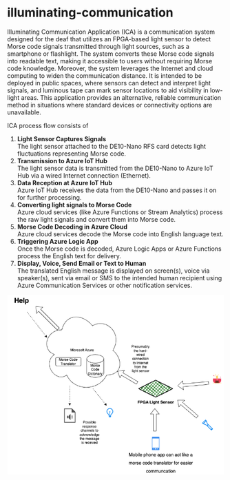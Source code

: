 # illuminating-communication

Illuminating Communication Application (ICA)  is a communication system designed for the deaf that utilizes an FPGA-based light sensor to detect Morse code signals transmitted through light sources, such as a smartphone or flashlight. The system converts these Morse code signals into readable text, making it accessible to users without requiring Morse code knowledge. Moreover, the system leverages the Internet and cloud computing to widen the communication distance. It is intended to be deployed in public spaces, where sensors can detect and interpret light signals, and luminous tape can mark sensor locations to aid visibility in low-light areas. This application provides an alternative, reliable communication method in situations where standard devices or connectivity options are unavailable.

ICA process flow consists of

1. **Light Sensor Captures Signals**\
The light sensor attached to the DE10-Nano RFS card detects light fluctuations representing Morse code.
2. **Transmission to Azure IoT Hub**\
The light sensor data is transmitted from the DE10-Nano to Azure IoT Hub via a wired Internet connection (Ethernet).
3. **Data Reception at Azure IoT Hub**\
Azure IoT Hub receives the data from the DE10-Nano and passes it on for further processing.
4. **Converting light signals to Morse Code**\
Azure cloud services  (like Azure Functions or Stream Analytics) process the raw light signals and convert them into Morse code.
5. **Morse Code Decoding in Azure Cloud**\
Azure cloud services decode the Morse code into English language text.
6. **Triggering Azure Logic App**\
Once the Morse code is decoded, Azure Logic Apps or Azure Functions process the English text for delivery.
7. **Display, Voice, Send Email or Text to Human**\
The translated English message is displayed on screen(s), voice via speaker(s), sent via email or SMS to the intended human recipient using Azure Communication Services or other notification services.

![Illuminating Communication Design](./project_idea_design.png)
